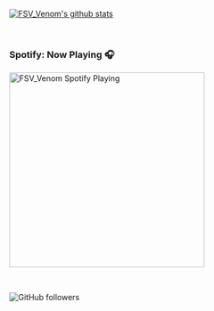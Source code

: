 [![FSV_Venom's github stats](https://github-readme-stats.fsv-venom.vercel.app/api?username=FSV-Venom&theme=react&show_icons=true&count_private=true)](https://github.com/anuraghazra/github-readme-stats)

<br />

### Spotify: Now Playing 🎧

[<img src="https://novatorem.fsv-venom.vercel.app/api/spotify" alt="FSV_Venom Spotify Playing" width="350" />](https://open.spotify.com/user/hnw8p74a5b70em36uandbmvvk)

<br />

![GitHub followers](https://img.shields.io/github/followers/FSV-Venom?label=Followers&logo=GitHub&style=plastic)
